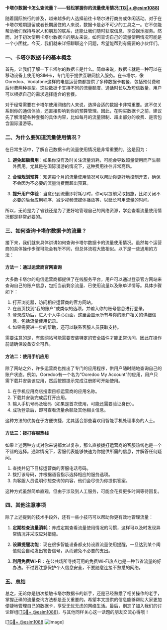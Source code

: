**卡塔尔数据卡怎么查流量？——轻松掌握你的流量使用情况[[TG💪+ @esim1088](https://t.me/s/esim1088)]**

随着国际旅行的普及，越来越多的人选择前往卡塔尔进行商务或休闲活动。对于在卡塔尔短期逗留或者长期居住的人来说，数据卡是必不可少的工具之一。它不仅能帮助我们保持与家人和朋友的联系，还能让我们随时获取信息、享受娱乐服务。然而，对于初次使用卡塔尔数据卡的朋友来说，如何查询自己的流量使用情况可能是一个小困扰。今天，我们就来详细聊聊这个问题，希望能帮到有需要的小伙伴们。

### 一、卡塔尔数据卡的基本概念

首先，让我们了解一下卡塔尔的数据卡是什么。简单来说，数据卡就是一种可以在移动设备上使用的SIM卡，专门用于提供互联网接入服务。在卡塔尔，像Ooredoo、Vodafone这样的电信运营商都提供了多种数据卡套餐，包括预付费和后付费两种类型。这些数据卡支持不同的流量额度、通话时长以及短信数量，用户可以根据自己的需求选择适合的套餐。

对于经常需要在卡塔尔使用网络的人来说，选择合适的数据卡非常重要。这不仅关系到你的通信体验，还直接影响到你的预算管理。因此，在购买数据卡之前，建议先了解清楚各种套餐的具体内容，比如每月的流量限制、超出部分的收费、是否包含国际漫游等。

### 二、为什么要知道流量使用情况？

在日常生活中，了解自己数据卡的流量使用情况是非常重要的。这是因为：

1. **避免超额费用**：如果你没有及时关注流量消耗，可能会导致超量使用而产生额外费用。尤其是在国际漫游的情况下，这种费用往往非常高昂。
   
2. **合理规划预算**：知道每个月的流量使用情况可以帮助你更好地控制开支，确保不会因为不必要的流量消费而超出预算。

3. **提升用户体验**：当意识到流量即将耗尽时，你可以提前采取措施，比如关闭不必要的后台应用程序、减少视频流媒体播放等，以延长可用流量的时间。

所以，无论是为了省钱还是为了更好地管理自己的网络资源，学会查看流量使用情况都是非常必要的。

### 三、如何查询卡塔尔数据卡的流量？

接下来，我们就来具体讲讲如何查询卡塔尔数据卡的流量使用情况。虽然每个运营商的具体操作步骤可能会有所不同，但总体流程大致相似。以下是一些通用的方法：

#### 方法一：通过运营商官网查询

大多数卡塔尔的电信运营商都提供了在线服务平台，用户可以通过登录官方网站来查询自己的账户信息，包括当前剩余流量、已使用流量以及账单详情等。具体步骤如下：

1. 打开浏览器，访问相应运营商的官方网站。
2. 在首页找到“我的账户”或类似的选项，并输入你的账号信息进行登录。
3. 登录成功后，进入个人中心页面，这里会显示所有与你的账户相关的详细信息，包括流量使用记录。
4. 如果需要进一步的帮助，还可以联系客服人员获取支持。

需要注意的是，有些网站可能需要安装特定的安全插件才能正常访问，因此在操作前请确保设备安全可靠。

#### 方法二：使用手机应用

除了网站之外，许多运营商也推出了专门的应用程序，供用户随时随地查询自己的账户状态。例如，Ooredoo有一个名为“Ooredoo My Account”的应用，用户只需下载并安装该应用，然后按照提示完成注册即可开始使用。

1. 在手机应用商店搜索目标运营商的应用名称。
2. 下载并安装完成后打开应用。
3. 输入手机号码及密码（如果是首次使用，可能还需要验证身份）。
4. 成功登录后，即可查看流量余额及其他相关信息。

这种方法的优势在于方便快捷，尤其适合那些喜欢用智能手机处理事务的人士。

#### 方法三：拨打客服热线

如果上述两种方式对你来说都太过复杂，那么直接拨打运营商的客服热线也是一个不错的选择。通常情况下，客服代表能够快速为你提供所需的信息，并解答任何疑问。

1. 查找并记下目标运营商的客服电话号码。
2. 拨打该号码，并根据语音指示选择相应的服务选项。
3. 向客服人员说明你想查询的内容，他们会尽快为你提供答案。

这种方式虽然简单直观，但由于涉及到人工服务，可能会花费更多时间等待回复。

### 四、其他注意事项

除了上述提到的技术手段外，还有一些小技巧可以帮助你更有效地管理流量：

1. **定期检查流量消耗**：养成定期查看流量使用情况的习惯，这样可以及时发现异常情况并采取应对措施。
   
2. **设置提醒功能**：现在很多智能设备都支持设置流量使用提醒，一旦达到某个阈值就会自动发出警告信号，从而避免不必要的支出。

3. **利用免费Wi-Fi**：在公共场所寻找可用的免费Wi-Fi热点也是一种节省流量的好办法。不过要注意保护个人信息安全，不要随意连接不熟悉的网络。

### 五、总结

总之，无论你是初次接触卡塔尔数据卡的新手，还是已经熟悉了相关操作的老手，掌握正确的流量查询方法都是至关重要的。希望本文提供的信息能够帮助大家更加便捷地管理自己的数据卡，享受无忧无虑的网络生活。最后，别忘了加入我们的讨论群组[[TG💪+ @esim1088](https://t.me/s/esim1088)]，与其他同样关心这一话题的朋友交流心得哦！

[[TG💪+ @esim1088](https://t.me/s/esim1088) ![Image](https://i.postimg.cc/4NQfJmqS/Snipaste-2025-05-13-00-14-12.png)]
